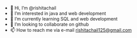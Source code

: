 - 👋 Hi, I’m @rishitachail
- 👀 I’m interested in java and web development 
- 🌱 I’m currently learning SQL and web development 
- 💞️ I’m looking to collaborate on github
- 📫 How to reach me via e-mail rishitachail125@gmail.com

<!---
rishitachail/rishitachail is a ✨ special ✨ repository because its `README.md` (this file) appears on your GitHub profile.
You can click the Preview link to take a look at your changes.
--->
